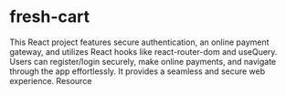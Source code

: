 # fresh-cart
This React project features secure authentication, an online payment gateway, and utilizes React hooks like react-router-dom and useQuery. Users can register/login securely, make online payments, and navigate through the app effortlessly. It provides a seamless and secure web experience.  Resource
